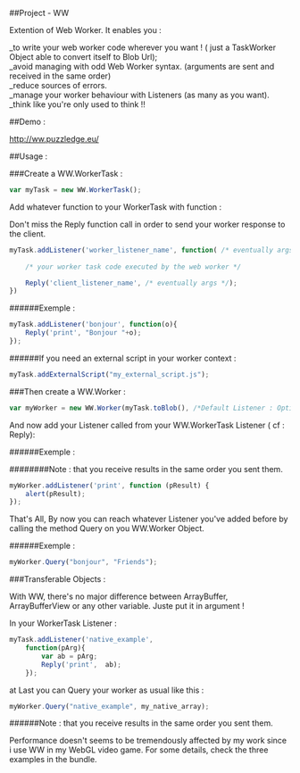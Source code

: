 ##Project - WW 

Extention of Web Worker. It enables you :     

_to write your web worker code wherever you want ! ( just a TaskWorker Object able to convert itself to Blob Url);    
_avoid managing with odd Web Worker syntax. (arguments are sent and received in the same order)    
_reduce sources of errors.    
_manage your worker behaviour with Listeners (as many as you want).   
_think like you're only used to think !!    

##Demo :

http://ww.puzzledge.eu/

##Usage : 


###Create a WW.WorkerTask :
	
```javascript
var myTask = new WW.WorkerTask();
```

Add whatever function to your WorkerTask with function :

Don't miss the Reply function call in order to send your worker response to the client.

```javascript
myTask.addListener('worker_listener_name', function( /* eventually args */){
	
	/* your worker task code executed by the web worker */

	Reply('client_listener_name', /* eventually args */);
})
```

######Exemple :

```javascript
myTask.addListener('bonjour', function(o){
	Reply('print', "Bonjour "+o);
});
```


######If you need an external script in your worker context :

```javascript
myTask.addExternalScript("my_external_script.js");
```


###Then create a WW.Worker :

```javascript
var myWorker = new WW.Worker(myTask.toBlob(), /*Default Listener : Optionnal ,  OnError Function : Optionnal*/);
```

And now add your Listener called from your WW.WorkerTask Listener ( cf : Reply):

######Exemple :

########Note : that you receive results in the same order you sent them.

```javascript
myWorker.addListener('print', function (pResult) {
	alert(pResult);
});
```

That's All, By now you can reach whatever Listener you've added before 
by calling the method Query on you WW.Worker Object. 

######Exemple :

```javascript
myWorker.Query("bonjour", "Friends");
```

###Transferable Objects :

With WW, there's no major difference between ArrayBuffer, ArrayBufferView or any other variable.
Juste put it in argument !

In your WorkerTask Listener :

```javascript
myTask.addListener('native_example',
	function(pArg){
		var ab = pArg;
		Reply('print',  ab);
	});
```

at Last you can Query your worker as usual like this :

```javascript
myWorker.Query("native_example", my_native_array);
```

######Note : that you receive results in the same order you sent them.

Performance doesn't seems to be tremendously affected by my work since i use WW
in my WebGL video game. For some details, check the three examples in the bundle.
